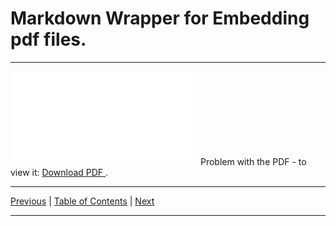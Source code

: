# Markdown Wrapper for Embedding pdf files.

<hr>

<object data="./topic_08.pdf" type="application/pdf" width="700px" height="700px">
  <embed src="./topic_08.pdf">
      Problem with the PDF - to view it:
      <a href="./topic_08.pdf">
          Download PDF
      </a>.
  </embed>
</object>

<hr>

[Previous](../../topic_07/pdf/embed_07.md)
| [Table of Contents](../../toc/pdf/embed_toc.md)
| [Next](../../topic_09/pdf/embed_09.md)

<hr>
